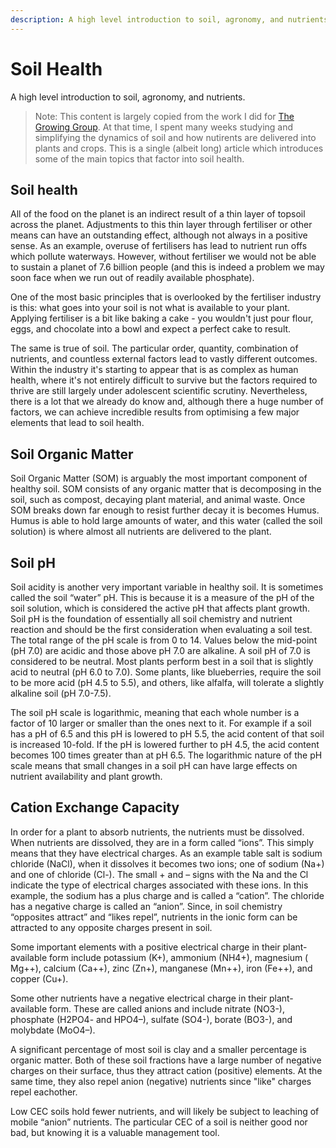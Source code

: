 ```yaml
---
description: A high level introduction to soil, agronomy, and nutrients.
---
```

# Soil Health

A high level introduction to soil, agronomy, and nutrients.

> Note: This content is largely copied from the work I did for [The Growing Group](http://thegrowinggroup.com/). At that time, I spent many weeks studying and simplifying the dynamics of soil and how nutirents are delivered into plants and crops. This is a single (albeit long) article which introduces some of the main topics that factor into soil health.

## Soil health

All of the food on the planet is an indirect result of a thin layer of topsoil across the planet. Adjustments to this thin layer through fertiliser or other means can have an outstanding effect, although not always in a positive sense. As an example, overuse of fertilisers has lead to nutrient run offs which pollute waterways. However, without fertiliser we would not be able to sustain a planet of 7.6 billion people (and this is indeed a problem we may soon face when we run out of readily available phosphate).

One of the most basic principles that is overlooked by the fertiliser industry is this: what goes into your soil is not what is available to your plant. Applying fertiliser is a bit like baking a cake - you wouldn't just pour flour, eggs, and chocolate into a bowl and expect a perfect cake to result.

The same is true of soil. The particular order, quantity, combination of nutrients, and countless external factors lead to vastly different outcomes. Within the industry it's starting to appear that is as complex as human health, where it's not entirely difficult to survive but the factors required to thrive are still largely under adolescent scientific scrutiny. Nevertheless, there is a lot that we already do know and, although there a huge number of factors, we can achieve incredible results from optimising a few major elements that lead to soil health.

## Soil Organic Matter

Soil Organic Matter (SOM) is arguably the most important component of healthy soil. SOM consists of any organic matter that is decomposing in the soil, such as compost, decaying plant material, and animal waste. Once SOM breaks down far enough to resist further decay it is becomes Humus. Humus is able to hold large amounts of water, and this water (called the soil solution) is where almost all nutrients are delivered to the plant.


## Soil pH

Soil acidity is another very important variable in healthy soil. It is sometimes called the soil “water” pH. This is because it is a measure of the pH of the soil solution, which is considered the active pH that affects plant growth. Soil pH is the foundation of essentially all soil chemistry and nutrient reaction and should be the first consideration when evaluating a soil test. The total range of the pH scale is from 0 to 14. Values below the mid-point (pH 7.0) are acidic and those above pH 7.0 are alkaline. A soil pH of 7.0 is considered to be neutral. Most plants perform best in a soil that is slightly acid to neutral (pH 6.0 to 7.0). Some plants, like blueberries, require the soil to be more acid (pH 4.5 to 5.5), and others, like alfalfa, will tolerate a slightly alkaline soil (pH 7.0-7.5).

The soil pH scale is logarithmic, meaning that each whole number is a factor of 10 larger or smaller than the ones next to it. For example if a soil has a pH of 6.5 and this pH is lowered to pH 5.5, the acid content of that soil is increased 10-fold. If the pH is lowered further to pH 4.5, the acid content becomes 100 times greater than at pH 6.5. The logarithmic nature of the pH scale means that small changes in a soil pH can have large effects on nutrient availability and plant growth.


## Cation Exchange Capacity

In order for a plant to absorb nutrients, the nutrients must be dissolved. When nutrients are dissolved, they are in a form called “ions”. This simply means that they have electrical charges. As an example table salt is sodium chloride (NaCl), when it dissolves it becomes two ions; one of sodium (Na+) and one of chloride (Cl-). The small + and – signs with the Na and the Cl indicate the type of electrical charges associated with these ions. In this example, the sodium has a plus charge and is called a “cation”. The chloride has a negative charge is called an “anion”. Since, in soil chemistry “opposites attract” and “likes repel”, nutrients in the ionic form can be attracted to any opposite charges present in soil.

Some important elements with a positive electrical charge in their plant-available form include potassium (K+), ammonium (NH4+), magnesium ( Mg++), calcium (Ca++), zinc (Zn+), manganese (Mn++), iron (Fe++), and copper (Cu+).

Some other nutrients have a negative electrical charge in their plant-available form. These are called anions and include nitrate (NO3-), phosphate (H2PO4- and HPO4–), sulfate (SO4-), borate (BO3-), and molybdate (MoO4–). 

A significant percentage of most soil is clay and a smaller percentage is organic matter. Both of these soil fractions have a large number of negative charges on their surface, thus they attract cation (positive) elements. At the same time, they also repel anion (negative) nutrients since "like" charges repel eachother.

Low CEC soils hold fewer nutrients, and will likely be subject to leaching of mobile “anion” nutrients. The particular CEC of a soil is neither good nor bad, but knowing it is a valuable management tool.
